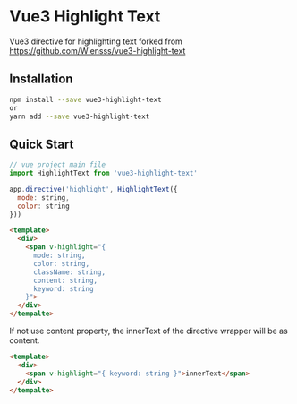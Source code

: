 # Vue3 Highlight Text

Vue3 directive for highlighting text
forked from https://github.com/Wiensss/vue3-highlight-text

## Installation

```sh
npm install --save vue3-highlight-text
or
yarn add --save vue3-highlight-text
```

## Quick Start

```js
// vue project main file
import HighlightText from 'vue3-highlight-text'

app.directive('highlight', HighlightText({
  mode: string,
  color: string
}))
```

```html
<template>
  <div>
    <span v-highlight="{
      mode: string,
      color: string,
      className: string,
      content: string,
      keyword: string
    }">
  </div>
</tempalte>
```

If not use content property, the innerText of the directive wrapper will be as content.

```html
<template>
  <div>
    <span v-highlight="{ keyword: string }">innerText</span>
  </div>
</tempalte>
```
